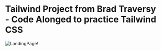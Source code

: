 # Tailwind Project from Brad Traversy - Code Alonged to practice Tailwind CSS


![LandingPage!](https://i.imgur.com/c5o8Fab.png)
